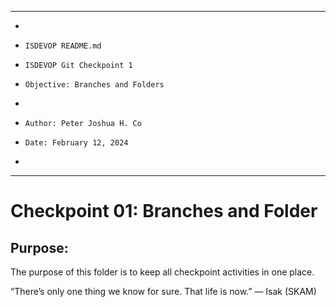 
**********************************************************************
*
*     ISDEVOP README.md
*     ISDEVOP Git Checkpoint 1
*     Objective: Branches and Folders
*     
*     Author: Peter Joshua H. Co
*     Date: February 12, 2024
*     
**********************************************************************

# Checkpoint 01: Branches and Folder
## Purpose:
The purpose of this folder is to keep all checkpoint activities in one place. 

“There’s only one thing we know for sure. That life is now.” — Isak (SKAM)